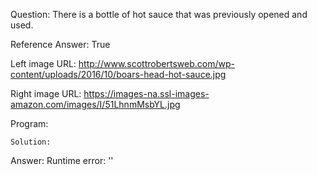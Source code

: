 Question: There is a bottle of hot sauce that was previously opened and used.

Reference Answer: True

Left image URL: http://www.scottrobertsweb.com/wp-content/uploads/2016/10/boars-head-hot-sauce.jpg

Right image URL: https://images-na.ssl-images-amazon.com/images/I/51LhnmMsbYL.jpg

Program:

```
Solution:
```
Answer: Runtime error: ''

